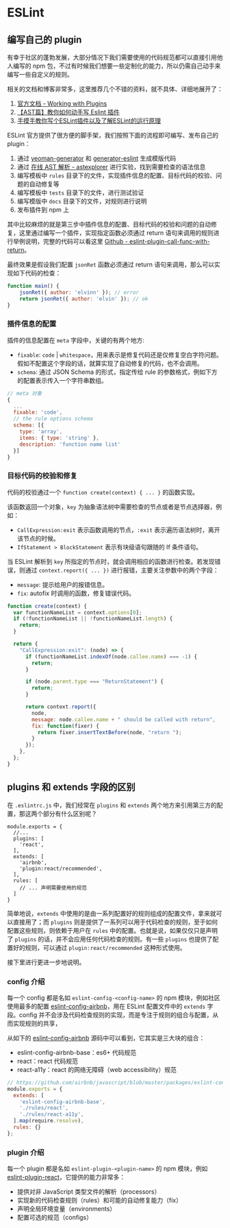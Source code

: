 # ESLint

## 编写自己的 plugin

有幸于社区的蓬勃发展，大部分情况下我们需要使用的代码规范都可以直接引用他人编写的 npm 包，不过有时候我们想要一些定制化的能力，所以仍需自己动手来编写一些自定义的规则。

相关的文档和博客非常多，这里推荐几个不错的资料，就不具体、详细地展开了：

1. [官方文档 - Working with Plugins](https://eslint.org/docs/developer-guide/working-with-rules)
2. [【AST篇】教你如何动手写 Eslint 插件](https://juejin.im/post/5d91be23f265da5ba532a07e)
3. [手摸手教你写个ESLint插件以及了解ESLint的运行原理](http://obkoro1.com/web_accumulate/accumulate/tool/ESLint%E6%8F%92%E4%BB%B6.html)

ESLint 官方提供了很方便的脚手架，我们按照下面的流程即可编写、发布自己的 plugin：

1. 通过 [yeoman-generator](https://www.npmjs.com/package/yeoman-generator) 和 [generator-eslint](https://www.npmjs.com/package/generator-eslint) 生成模版代码
2. 通过 [在线 AST 解析 - astexplorer](http://astexplorer.net/) 进行实验，找到需要检查的语法信息
3. 编写模板中 `rules` 目录下的文件，实现插件信息的配置、目标代码的校验、问题的自动修复等
4. 编写模板中 `tests` 目录下的文件，进行测试验证
5. 编写模版中 `docs` 目录下的文件，对规则进行说明
5. 发布插件到 npm 上

其中比较麻烦的就是第三步中插件信息的配置、目标代码的校验和问题的自动修复，这里通过编写一个插件，实现指定函数必须通过 return 语句来调用的规则进行举例说明，完整的代码可以看这里 [Github - eslint-plugin-call-func-with-return](https://github.com/elvinn/eslint-plugin-call-func-with-return)。

最终效果是假设我们配置 `jsonRet` 函数必须通过 return 语句来调用，那么可以实现如下代码的检查：

```js
function main() {
    jsonRet({ author: 'elvinn' }); // error
    return jsonRet({ author: 'elvin' }); // ok
}
```

### 插件信息的配置

插件的信息配置在 `meta` 字段中，关键的有两个地方:

- `fixable`: `code` | `whitespace`，用来表示是修复代码还是仅修复空白字符问题。假如不配置这个字段的话，就算实现了自动修复的代码，也不会调用。
- `schema`: 通过 JSON Schema 的形式，指定传给 rule 的参数格式，例如下方的配置表示传入一个字符串数组。

```js
// meta 对象
{
  ...
  fixable: 'code',
  // the rule options schema
  schema: [{
    type: 'array',
    items: { type: 'string' },
    description: 'function name list'
  }]
}
```

### 目标代码的校验和修复

代码的校验通过一个 `function create(context) { ... }` 的函数实现。

该函数返回一个对象，`key` 为抽象语法树中需要检查的节点或者是节点选择器，例如：

- `CallExpression:exit` 表示函数调用的节点，`:exit` 表示遍历语法树时，离开该节点的时候。
- `IfStatement > BlockStatement` 表示有块级语句跟随的 If 条件语句。

当 ESLint 解析到 `key` 所指定的节点时，就会调用相应的函数进行检查。若发现错误，则通过 `context.report({ ... })` 进行报错，主要关注参数中的两个字段：

- `message`: 提示给用户的报错信息。
- `fix`: autofix 时调用的函数，修复错误代码。

```js {8,17-23}
function create(context) {
  var functionNameList = context.options[0];
  if (!functionNameList || !functionNameList.length) {
    return;
  }

  return {
    "CallExpression:exit": (node) => {
      if (functionNameList.indexOf(node.callee.name) === -1) {
        return;
      }

      if (node.parent.type === "ReturnStatement") {
        return;
      }

      return context.report({
        node,
        message: node.callee.name + " should be called with return",
        fix: function(fixer) {
          return fixer.insertTextBefore(node, "return ");
        }
      });
    },
  };
}

```

## plugins 和 extends 字段的区别

在 `.eslintrc.js` 中，我们经常在 `plugins` 和 `extends` 两个地方来引用第三方的配置，那这两个部分有什么区别呢？

```js{3,6}
module.exports = {
  //...
  plugins: [
    'react',
  ],
  extends: [
    'airbnb',
    'plugin:react/recommended',
  ],
  rules: [
    // ... 声明需要使用的规范
  ]
}
```

简单地说，`extends` 中使用的是由一系列配置好的规则组成的配置文件，拿来就可以直接用了；而 `plugins` 则是提供了一系列可以用于代码检查的规则，至于如何配置这些规则，则依赖于用户在 `rules` 中的配置。也就是说，如果仅仅只是声明了 `plugins` 的话，并不会应用任何代码检查的规则。有一些 `plugins` 也提供了配置好的规则，可以通过 `plugin:react/recommended` 这种形式使用。

接下里进行更进一步地说明。

### config 介绍

每一个 config 都是名如 `eslint-config-<config-name>` 的 npm 模块，例如社区使用最多的配置 [eslint-config-airbnb](https://www.npmjs.com/package/eslint-config-airbnb)，用在 ESLint 配置文件中的 `extends` 字段。config 并不会涉及代码检查规则的实现，而是专注于规则的组合与配置，从而实现规则的共享，

从如下的 [eslint-config-airbnb](https://www.npmjs.com/package/eslint-config-airbnb) 源码中可以看到，它其实是三大块的组合：

- eslint-config-airbnb-base：es6+ 代码规范
- react：react 代码规范
- react-a11y：react 的网络无障碍（web accessibility）规范

```js
// https://github.com/airbnb/javascript/blob/master/packages/eslint-config-airbnb/index.js
module.exports = {
  extends: [
    'eslint-config-airbnb-base',
    './rules/react',
    './rules/react-a11y',
  ].map(require.resolve),
  rules: {}
};
```

### plugin 介绍

每一个 plugin 都是名如 `eslint-plugin-<plugin-name>` 的 npm 模块，例如 [eslint-plugin-react](https://www.npmjs.com/package/eslint-plugin-react)，它提供的能力非常多：

- 提供对非 JavaScript 类型文件的解析（processors）
- 实现新的代码检查规则（rules）和可能的自动修复能力（fix）
- 声明全局环境变量（environments）
- 配置可选的规范（configs）

<Vssue title="ESLint" />
